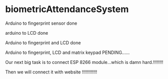 # biometricAttendanceSystem


Arduino to fingerprint sensor done

arduino to LCD done

Arduino to fingerprint and LCD done

Arduino to fingerprint, LCD and matrix keypad PENDING......

Our next big task is to connect ESP 8266 module...which is damn hard.!!!!!!!!

Then we will connect it with website !!!!!!!!!!!!
